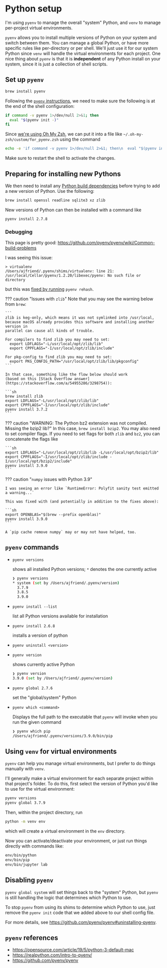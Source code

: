 # Python setup

I'm using `pyenv` to manage the overall "system" Python, and `venv` to manage
per-project virtual environments.

`pyenv` allows you to install multiple versions of Python on your system
and switch between them. You can manage a global Python, or have more
specific rules like per-directory or per shell. We'll just use
it for our system Python since `venv` will handle the virtual environments
for each project.
One nice thing about `pyenv` is that it is **independent** of any Python
install on your system, since it is just a collection of shell scripts.

## Set up `pyenv`

```sh
brew install pyenv
```

Following the [`pyenv` instructions](https://github.com/pyenv/pyenv), we need
to make sure the following is at the end of the shell configuration:

```sh
if command -v pyenv 1>/dev/null 2>&1; then
  eval "$(pyenv init -)"
fi
```

Since [we're using Oh My Zsh](../shell), we can put it into a file like
`~/.oh-my-zsh/custom/for_pyenv.zsh` using the command

```sh
echo -e 'if command -v pyenv 1>/dev/null 2>&1; then\n  eval "$(pyenv init -)"\nfi' >> ~/.oh-my-zsh/custom/for_pyenv.zsh
```

Make sure to restart the shell to activate the changes.

## Preparing for installing new Pythons

We then need to install any [Python build dependencies](https://github.com/pyenv/pyenv/wiki#suggested-build-environment)
before trying to add a new version of Python. Use the following:

```sh
brew install openssl readline sqlite3 xz zlib
```

New versions of Python can then be installed with a command like

```sh
pyenv install 2.7.8
```

### Debugging

This page is pretty good: https://github.com/pyenv/pyenv/wiki/Common-build-problems

I was seeing this issue:

```
> virtualenv
/Users/ajfriend/.pyenv/shims/virtualenv: line 21: /usr/local/Cellar/pyenv/1.2.20/libexec/pyenv: No such file or directory
```

but this was [fixed by running](https://github.com/Homebrew/brew/issues/1457) `pyenv rehash`.

??? caution "Issues with `zlib`"
    Note that you may see the warning below from `brew`:

    ```
    zlib is keg-only, which means it was not symlinked into /usr/local,
    because macOS already provides this software and installing another version in
    parallel can cause all kinds of trouble.

    For compilers to find zlib you may need to set:
      export LDFLAGS="-L/usr/local/opt/zlib/lib"
      export CPPFLAGS="-I/usr/local/opt/zlib/include"

    For pkg-config to find zlib you may need to set:
      export PKG_CONFIG_PATH="/usr/local/opt/zlib/lib/pkgconfig"
    ```

    In that case, something like the flow below should work
    (based on this [Stack Overflow answer](https://stackoverflow.com/a/54955286/3298754)):

    ```sh
    brew install zlib
    export LDFLAGS="-L/usr/local/opt/zlib/lib"
    export CPPFLAGS="-I/usr/local/opt/zlib/include"
    pyenv install 3.7.2
    ```


??? caution "WARNING: The Python bz2 extension was not compiled. Missing the bzip2 lib?"
    In this case, `brew install bzip2`. You may also need to set compiler
    flags. If you need to set flags for both `zlib` and `bz2`, you can
    concatenate the flags like

    ```sh
    export LDFLAGS="-L/usr/local/opt/zlib/lib -L/usr/local/opt/bzip2/lib"
    export CPPFLAGS="-I/usr/local/opt/zlib/include -I/usr/local/opt/bzip2/include"
    pyenv install 3.9.0
    ```

??? caution "`numpy` issues with Python 3.9"

    I was seeing an error like `RuntimeError: Polyfit sanity test emitted a warning...`

    This was fixed with (and potentially in addition to the fixes above):

    ```sh
    export OPENBLAS="$(brew --prefix openblas)"
    pyenv install 3.9.0
    ```

    A `pip cache remove numpy` may or may not have helped, too.


## `pyenv` commands

- `pyenv versions`

    shows all installed Python versions; `*` denotes the one currently active

    ```sh
    ❯ pyenv versions
    * system (set by /Users/ajfriend/.pyenv/version)
      3.7.9
      3.8.5
      3.9.0
    ```

- `pyenv install --list`

    list all Python versions available for installation

- `pyenv install 2.6.8`

    installs a version of python

- `pyenv uninstall <version>`
- `pyenv version`
    
    shows currently active Python

    ```sh
    ❯ pyenv version
    3.9.0 (set by /Users/ajfriend/.pyenv/version)
    ```

- `pyenv global 2.7.6`

    set the "global/system" Python

- `pyenv which <command>`
    
    Displays the full path to the executable that `pyenv` will invoke when you
    run the given command

    ```sh
    ❯ pyenv which pip
    /Users/ajfriend/.pyenv/versions/3.9.0/bin/pip
    ```

## Using `venv` for virtual environments

`pyenv` can help you manage virtual environments, but I prefer to do things
manually with `venv`.

I'll generally make a virtual environment for each separate project within
that project's folder. To do this, first select the version of Python
you'd like to use for the virtual environment:

```sh
pyenv versions
pyenv global 3.7.9
```

Then, within the project directory, run

```sh
python -m venv env
```

which will create a virtual environment in the `env` directory.

Now you can activate/deactivate your environment, or just run things directly
with commands like:

```sh
env/bin/python
env/bin/pip
env/bin/jupyter lab
```


## Disabling `pyenv`

`pyenv global system` will set things back to the "system" Python,
but `pyenv` is still handling the logic that determines which Python to use.

To stop `pyenv` from using its shims to determine which Python to use,
just remove the `pyenv init` code that we added above to our shell config file.

For more details, see https://github.com/pyenv/pyenv#uninstalling-pyenv.

## `pyenv` references

- https://opensource.com/article/19/5/python-3-default-mac
- https://realpython.com/intro-to-pyenv/
- https://github.com/pyenv/pyenv
